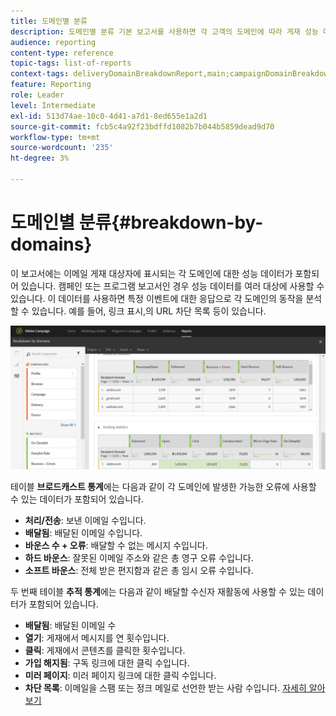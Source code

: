 ```yaml
---
title: 도메인별 분류
description: 도메인별 분류 기본 보고서를 사용하면 각 고객의 도메인에 따라 게재 성능 데이터에 대해 알 수 있습니다.
audience: reporting
content-type: reference
topic-tags: list-of-reports
context-tags: deliveryDomainBreakdownReport,main;campaignDomainBreakdownReport,main;programDomainBreakdownReport,main
feature: Reporting
role: Leader
level: Intermediate
exl-id: 513d74ae-10c0-4d41-a7d1-8ed655e1a2d1
source-git-commit: fcb5c4a92f23bdffd1082b7b044b5859dead9d70
workflow-type: tm+mt
source-wordcount: '235'
ht-degree: 3%

---
```


# 도메인별 분류{#breakdown-by-domains}

이 보고서에는 이메일 게재 대상자에 표시되는 각 도메인에 대한 성능 데이터가 포함되어 있습니다. 캠페인 또는 프로그램 보고서인 경우 성능 데이터를 여러 대상에 사용할 수 있습니다. 이 데이터를 사용하면 특정 이벤트에 대한 응답으로 각 도메인의 동작을 분석할 수 있습니다. 예를 들어, 링크 표시,의 URL 차단 목록 등이 있습니다.

![](assets/delivery_reports_6.png)

테이블 **브로드캐스트 통계**&#x200B;에는 다음과 같이 각 도메인에 발생한 가능한 오류에 사용할 수 있는 데이터가 포함되어 있습니다.

* **처리/전송**: 보낸 이메일 수입니다.
* **배달됨**: 배달된 이메일 수입니다.
* **바운스 수 + 오류**: 배달할 수 없는 메시지 수입니다.
* **하드 바운스**: 잘못된 이메일 주소와 같은 총 영구 오류 수입니다.
* **소프트 바운스**: 전체 받은 편지함과 같은 총 임시 오류 수입니다.

두 번째 테이블 **추적 통계**&#x200B;에는 다음과 같이 배달할 수신자 재활동에 사용할 수 있는 데이터가 포함되어 있습니다.

* **배달됨**: 배달된 이메일 수
* **열기**: 게재에서 메시지를 연 횟수입니다.
* **클릭**: 게재에서 콘텐츠를 클릭한 횟수입니다.
* **가입 해지됨**: 구독 링크에 대한 클릭 수입니다.
* **미러 페이지**: 미러 페이지 링크에 대한 클릭 수입니다.
* **차단 목록**: 이메일을 스팸 또는 정크 메일로 선언한 받는 사람 수입니다. [자세히 알아보기](../../audiences/using/about-opt-in-and-opt-out-in-campaign.md)
